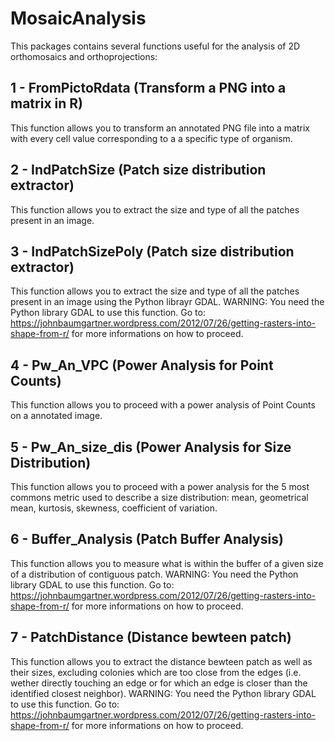 # MosaicAnalysis
This packages contains several functions useful for the analysis of 2D orthomosaics and orthoprojections:

## 1 - FromPictoRdata (Transform a PNG into a matrix in R)
This function allows you to transform an annotated PNG file into a matrix with every cell value corresponding to a a specific type of organism.

## 2 - IndPatchSize (Patch size distribution extractor)
This function allows you to extract the size and type of all the patches present in an image.

## 3 - IndPatchSizePoly (Patch size distribution extractor)
This function allows you to extract the size and type of all the patches present in an image using the Python librayr GDAL. WARNING: You need the Python library GDAL to use this function. Go to: https://johnbaumgartner.wordpress.com/2012/07/26/getting-rasters-into-shape-from-r/ for more informations on how to proceed.

## 4 - Pw_An_VPC (Power Analysis for Point Counts)
This function allows you to proceed with a power analysis of Point Counts on a annotated image.

## 5 - Pw_An_size_dis (Power Analysis for Size Distribution)
This function allows you to proceed with a power analysis for the 5 most commons metric used to describe a size distribution: mean, geometrical mean, kurtosis, skewness, coefficient of variation.

## 6 - Buffer_Analysis (Patch Buffer Analysis) 
This function allows you to measure what is within the buffer of a given size of a distribution of contiguous patch. WARNING: You need the Python library GDAL to use this function. Go to: https://johnbaumgartner.wordpress.com/2012/07/26/getting-rasters-into-shape-from-r/ for more informations on how to proceed.

## 7 - PatchDistance (Distance bewteen patch)
This function allows you to extract the distance bewteen patch as well as their sizes, excluding colonies which are too close from the edges (i.e. wether directly touching an edge or for which an edge is closer than the identified closest neighbor). WARNING: You need the Python library GDAL to use this function. Go to: https://johnbaumgartner.wordpress.com/2012/07/26/getting-rasters-into-shape-from-r/ for more informations on how to proceed.

